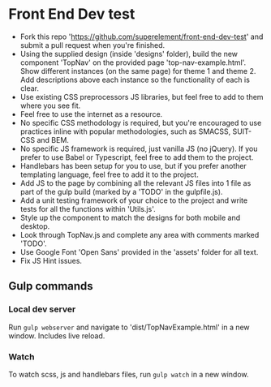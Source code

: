 # Front End Dev test

- Fork this repo 'https://github.com/superelement/front-end-dev-test' and submit a pull request when you're finished.
- Using the supplied design (inside 'designs' folder), build the new component 'TopNav' on the provided page 'top-nav-example.html'. Show different instances (on the same page) for theme 1 and theme 2. Add descriptions above each instance so the functionality of each is clear.
- Use existing CSS preprocessors JS libraries, but feel free to add to them where you see fit.
- Feel free to use the internet as a resource.
- No specific CSS methodology is required, but you're encouraged to use practices inline with popular methodologies, such as SMACSS, SUIT-CSS and BEM.
- No specific JS framework is required, just vanilla JS (no jQuery). If you prefer to use Babel or Typescript, feel free to add them to the project.
- Handlebars has been setup for you to use, but if you prefer another templating language, feel free to add it to the project.
- Add JS to the page by combining all the relevant JS files into 1 file as part of the gulp build (marked by a 'TODO' in the gulpfile.js).
- Add a unit testing framework of your choice to the project and write tests for all the functions within 'Utils.js'.
- Style up the component to match the designs for both mobile and desktop.
- Look through TopNav.js and complete any area with comments marked 'TODO'.
- Use Google Font 'Open Sans' provided in the 'assets' folder for all text. 
- Fix JS Hint issues.


## Gulp commands

### Local dev server
Run `gulp webserver` and navigate to 'dist/TopNavExample.html' in a new window. Includes live reload.

### Watch
To watch scss, js and handlebars files, run `gulp watch` in a new window.